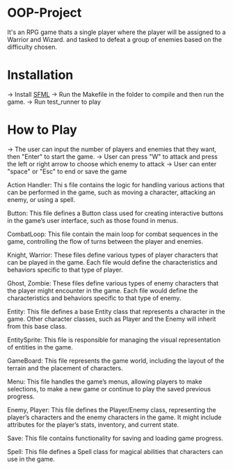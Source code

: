 # OOP-Project
It's an RPG game thats a single player where the player will be assigned to a Warrior and Wizard.
and tasked to defeat a group of enemies based on the difficulty chosen.
# Installation
-> Install [SFML](https://www.sfml-dev.org/index.php)
-> Run the Makefile in the folder to compile and then run the game.
-> Run test_runner to play
# How to Play
-> The user can input the number of players and enemies that they want, then "Enter" to start the game.
-> User can press "W" to attack and press the left or right arrow to choose which enemy to attack
-> User can enter "space" or "Esc" to end or save the game




















Action Handler: Thi
s file contains the logic for handling various actions that can be performed in the game, such as moving a character, attacking an enemy, or using a spell.

Button: This file defines a Button class used for creating interactive buttons in the game’s user interface, such as those found in menus.

CombatLoop: This file contain the main loop for combat sequences in the game, controlling the flow of turns between the player and enemies.

Knight, Warrior: These files define various types of player characters that can be played in the game. Each file would define the characteristics and behaviors specific to that type of player.

Ghost, Zombie: These files define various types of enemy characters that the player might encounter in the game. Each file would define the characteristics and behaviors specific to that type of enemy.

Entity: This file defines a base Entity class that represents a character in the game. Other character classes, such as Player and the Enemy will inherit from this base class.

EntitySprite: This file is responsible for managing the visual representation of entities in the game.

GameBoard: This file represents the game world, including the layout of the terrain and the placement of characters.

Menu: This file handles the game’s menus, allowing players to make selections, to make a new game or continue to play the saved previous progress.

Enemy, Player: This file defines the Player/Enemy class, representing the player’s characters and the enemy characters in the game. It might include attributes for the player’s stats, inventory, and current state.

Save: This file contains functionality for saving and loading game progress.

Spell: This file defines a Spell class for magical abilities that characters can use in the game.
